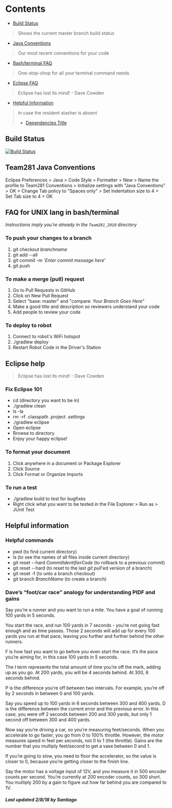 # Contents
- [Build Status](#build-status)
> Shows the current master branch build status
- [Java Conventions](#team281-java-conventions)
> Our most recent conventions for your code
- [Bash/terminal FAQ](#faq-for-unix-lang-in-bash/terminal)
> One-stop-shop for all your terminal command needs
- [Eclipse FAQ](#eclipse-help)
> Eclipse has lost its mind! - Dave Cowden
- [Helpful Information](#helpful-information)
> In case the resident stasher is absent
>- [Dependencies Title](#dependencies-title)

## Build Status
[![Build Status](https://travis-ci.org/Greenvillians281/Entech281_2018.svg?branch=master)](https://travis-ci.org/Greenvillians281/Entech281_2018)
     
## Team281 Java Conventions
Eclipse Preferences > Java > Code Style > Formatter > New > Name the profile to Team281 Conventions > Initialize settings with "Java Conventions" > OK > Change Tab policy to "Spaces only" > Set Indentation size to 4 > Set Tab size to 4 > OK

## FAQ for UNIX lang in bash/terminal

_Instructions imply you're already in the `Team281_2018` directory_

### To push your changes to a branch
1. git checkout _branchname_
2. git add --all
3. git commit -m '_Enter commit message here_'
4. git push

### To make a merge (pull) request
1. Go to Pull Requests in GitHub
2. Click on New Pull Request
3. Select "base: master" and "compare: _Your Branch Goes Here_"
4. Make a good title and description so reviewers understand your code
5. Add people to review your code

### To deploy to robot
1. Connect to robot's WiFi hotspot 
2. ./gradlew deploy
3. Restart Robot Code in the Driver's Station

## Eclipse help

>Eclipse has lost its mind! - Dave Cowden

### Fix Eclipse 101 
* cd (directory you want to be in)
* ./gradlew clean
* ls -la
* rm -rf .classpath .project .settings 
* ./gradlew eclipse
* Open eclipse
* Browse to directory
* Enjoy your happy eclipse!

### To format your document
1. Click anywhere in a document or Package Explorer
2. Click Source
3. Click Format or Organize Imports

### To run a test
* ./gradlew build to test for bugfixes
* Right click what you want to be tested in the File Explorer > Run as > JUnit Test

## Helpful information

### Helpful commands 
* pwd (to find current directory)
* ls (to see the names of all files inside current directory)
* git reset --hard _CommitIdentifierCode_ (to rollback to a previous commit)
* git reset --hard (to reset to the last _git pull_'ed version of a branch)
* git reset -f (to unto a branch checkout)
* git branch _BranchName_ (to create a branch)

### Dave’s “foot/car race” analogy for understanding PIDF and gains
Say you’re a runner and you want to run a mile. You have a goal of running 100 yards in 5 seconds.

You start the race, and run 100 yards in 7 seconds - you’re not going fast enough and as time passes. Those 2 seconds will add up for every 100 yards you run at that pace, leaving you further and further behind the other runners. 

F is how fast you want to go before you even start the race. It’s the pace you’re aiming for, in this case 100 yards in 5 seconds.

The I term represents the total amount of time you’re off the mark, adding up as you go. At 200 yards, you will be 4 seconds behind. At 300, 6 seconds behind.

P is the difference you’re off between two intervals. For example, you’re off by 2 seconds in between 0 and 100 yards.

Say you speed up to 100 yards in 6 seconds between 300 and 400 yards. D is the difference between the current error and the previous error. In this case, you were off 2 seconds between 200 and 300 yards, but only 1 second off between 300 and 400 yards.

Now say you’re driving a car, so you’re measuring feet/seconds. When you accelerate to go faster, you go from 0 to 100% throttle. However, the motor measures speed in feet per seconds, not 0 to 1 (the throttle). Gains are the number that you multiply feet/second to get a vase between 0 and 1.

If you’re going to slow, you need to floor the accelerator, so the value is closer to 0, because you’re getting closer to the finish line.

Say the motor has a voltage input of 12V, and you measure it in 500 encoder counts per second. You’re currently at 200 encoder counts, so 300 short. You multiply 200 by a gain to figure out how far behind you are compared to 1V.

##### Last updated 2/8/18 by Santiago #####
